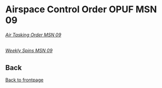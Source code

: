 # Airspace Control Order OPUF MSN 09 


###### [Air Tasking Order MSN 09](/OPUF-Brief/Docs/ATO/ATO_09.html) <br>
###### [Weekly Spins MSN 09](/OPUF-Brief/Docs/SPINS_09.html)








## Back
[Back to frontpage](https://132nd-vwing.github.io/OPUF-Brief/)